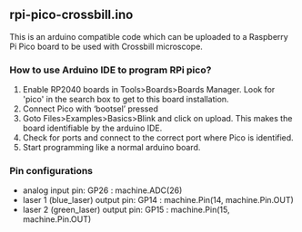 ## rpi-pico-crossbill.ino
This is an arduino compatible code which can be uploaded to a Raspberry Pi Pico board to be used with Crossbill microscope.

### How to use Arduino IDE to program RPi pico?

1.	Enable RP2040 boards in Tools>Boards>Boards Manager. Look for 'pico' in the search box to get to this board installation.
2.	Connect Pico with ‘bootsel’ pressed
3.	Goto Files>Examples>Basics>Blink and click on upload. This makes the board identifiable by the arduino IDE. 
4.	Check for ports and connect to the correct port where Pico is identified. 
5.	Start programming like a normal arduino board. 

### Pin configurations
- analog input pin: GP26 : machine.ADC(26)
- laser 1 (blue_laser) output pin: GP14 : machine.Pin(14, machine.Pin.OUT)
- laser 2 (green_laser) output pin: GP15 : machine.Pin(15, machine.Pin.OUT)

